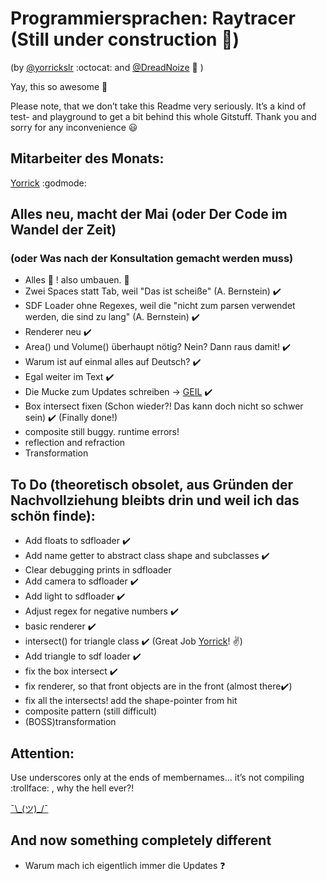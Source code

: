 Programmiersprachen: Raytracer (Still under construction :construction:)
===========
(by [@yorrickslr](https://github.com/yorrickslr) :octocat: and [@DreadNoize](https://github.com/DreadNoize) :dragon: )

Yay, this so awesome :rocket:

Please note, that we don’t take this Readme very seriously. It’s a kind of test- and playground to get a bit behind this whole Gitstuff. Thank you and sorry for any inconvenience :smiley:

## Mitarbeiter des Monats:
[Yorrick](https://github.com/yorrickslr)
:godmode:

## Alles neu, macht der Mai (oder Der Code im Wandel der Zeit)
### (oder Was nach der Konsultation gemacht werden muss)
- Alles :shit: ! also umbauen. :construction:
- Zwei Spaces statt Tab, weil  "Das ist scheiße" (A. Bernstein) :heavy_check_mark:
- SDF Loader ohne Regexes, weil die "nicht zum parsen verwendet werden, die sind zu lang" (A. Bernstein) :heavy_check_mark:
- Renderer neu :heavy_check_mark:
- Area() und Volume() überhaupt nötig? Nein? Dann raus damit! :heavy_check_mark:
- Warum ist auf einmal alles auf Deutsch? :heavy_check_mark:
- Egal weiter im Text :heavy_check_mark:
- Die Mucke zum Updates schreiben -> [GEIL](https://www.youtube.com/watch?v=LBZ-3Ugj1AQ) :heavy_check_mark:
- Box intersect fixen (Schon wieder?! Das kann doch nicht so schwer sein) :heavy_check_mark: (Finally done!)
- composite still buggy. runtime errors!
- reflection and refraction
- Transformation

## To Do (theoretisch obsolet, aus Gründen der Nachvollziehung bleibts drin und weil ich das schön finde):

- Add floats to sdfloader :heavy_check_mark:
- Add name getter to abstract class shape and subclasses :heavy_check_mark:
- Clear debugging prints in sdfloader
- Add camera to sdfloader :heavy_check_mark:
- Add light to sdfloader :heavy_check_mark:
- Adjust regex for negative numbers :heavy_check_mark:
- basic renderer :heavy_check_mark:
- intersect() for triangle class :heavy_check_mark: (Great Job [Yorrick](https://github.com/yorrickslr)! :v:)
- Add triangle to sdf loader :heavy_check_mark:
- fix the box intersect :heavy_check_mark: 
- fix renderer, so that front objects are in the front (almost there:heavy_check_mark:)
- fix all the intersects! add the shape-pointer from hit
- composite pattern (still difficult)
- (BOSS)transformation



## Attention:

Use underscores only at the ends of membernames... it’s not compiling :trollface: , why the hell ever?! 

[¯\\\_(ツ)_/¯](https://www.youtube.com/watch?v=32UGD0fV45g)

## And now something completely different
- Warum mach ich eigentlich immer die Updates :question:
